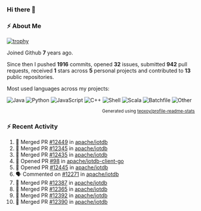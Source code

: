 ### Hi there 👋

### :zap: About Me

[![trophy](https://github-profile-trophy.vercel.app/?username=HTHou&theme=onedark)](https://github.com/ryo-ma/github-profile-trophy)
   
Joined Github **7** years ago.

Since then I pushed **1916** commits, opened **32** issues, submitted **942** pull requests, received **1** stars across **5** personal projects and contributed to **13** public repositories.

Most used languages across my projects:

![Java](https://img.shields.io/static/v1?style=flat-square&label=%E2%A0%80&color=555&labelColor=%23b07219&message=Java%EF%B8%B195.9%25)
![Python](https://img.shields.io/static/v1?style=flat-square&label=%E2%A0%80&color=555&labelColor=%233572A5&message=Python%EF%B8%B10.9%25)
![JavaScript](https://img.shields.io/static/v1?style=flat-square&label=%E2%A0%80&color=555&labelColor=%23f1e05a&message=JavaScript%EF%B8%B10.6%25)
![C++](https://img.shields.io/static/v1?style=flat-square&label=%E2%A0%80&color=555&labelColor=%23f34b7d&message=C%2B%2B%EF%B8%B10.4%25)
![Shell](https://img.shields.io/static/v1?style=flat-square&label=%E2%A0%80&color=555&labelColor=%2389e051&message=Shell%EF%B8%B10.4%25)
![Scala](https://img.shields.io/static/v1?style=flat-square&label=%E2%A0%80&color=555&labelColor=%23c22d40&message=Scala%EF%B8%B10.3%25)
![Batchfile](https://img.shields.io/static/v1?style=flat-square&label=%E2%A0%80&color=555&labelColor=%23C1F12E&message=Batchfile%EF%B8%B10.2%25)
![Other](https://img.shields.io/static/v1?style=flat-square&label=%E2%A0%80&color=555&labelColor=%23ededed&message=Other%EF%B8%B10.8%25)

<p align="right"><sub>Generated using <a href="https://github.com/marketplace/actions/profile-readme-stats">teoxoy/profile-readme-stats</a></sub></p>


<!--![](https://github.com/HTHou/HTHou/blob/output/github-contribution-grid-snake.svg)-->

<!--![Haonan Hou's github stats](https://github-readme-stats.vercel.app/api?username=HTHou&count_private=true&show_icons=true&theme=onedark)-->

<!--![Haonan Hou's wakatime stats](https://github-readme-stats.vercel.app/api/wakatime?username=HTHou&layout=compact&theme=onedark)-->

<!--![Top Langs](https://github-readme-stats.vercel.app/api/top-langs/?username=HTHou&theme=onedark&layout=compact)-->

### :zap: Recent Activity
<!--START_SECTION:activity-->
1. 🎉 Merged PR [#12449](https://github.com/apache/iotdb/pull/12449) in [apache/iotdb](https://github.com/apache/iotdb)
2. 🎉 Merged PR [#12345](https://github.com/apache/iotdb/pull/12345) in [apache/iotdb](https://github.com/apache/iotdb)
3. 🎉 Merged PR [#12435](https://github.com/apache/iotdb/pull/12435) in [apache/iotdb](https://github.com/apache/iotdb)
4. 💪 Opened PR [#98](https://github.com/apache/iotdb-client-go/pull/98) in [apache/iotdb-client-go](https://github.com/apache/iotdb-client-go)
5. 💪 Opened PR [#12445](https://github.com/apache/iotdb/pull/12445) in [apache/iotdb](https://github.com/apache/iotdb)
6. 🗣 Commented on [#12271](https://github.com/apache/iotdb/pull/12271#issuecomment-2081494979) in [apache/iotdb](https://github.com/apache/iotdb)
7. 🎉 Merged PR [#12387](https://github.com/apache/iotdb/pull/12387) in [apache/iotdb](https://github.com/apache/iotdb)
8. 🎉 Merged PR [#12365](https://github.com/apache/iotdb/pull/12365) in [apache/iotdb](https://github.com/apache/iotdb)
9. 🎉 Merged PR [#12392](https://github.com/apache/iotdb/pull/12392) in [apache/iotdb](https://github.com/apache/iotdb)
10. 🎉 Merged PR [#12390](https://github.com/apache/iotdb/pull/12390) in [apache/iotdb](https://github.com/apache/iotdb)
<!--END_SECTION:activity-->

<!--
**HTHou/HTHou** is a ✨ _special_ ✨ repository because its `README.md` (this file) appears on your GitHub profile.

Here are some ideas to get you started:

- 🔭 I’m currently working on ...
- 🌱 I’m currently learning ...
- 👯 I’m looking to collaborate on ...
- 🤔 I’m looking for help with ...
- 💬 Ask me about ...
- 📫 How to reach me: ...
- 😄 Pronouns: ...
- ⚡ Fun fact: ...
-->
